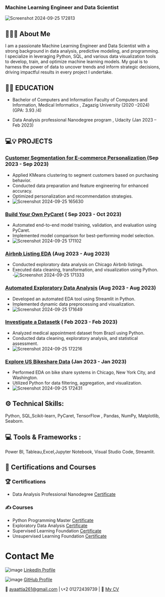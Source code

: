 ### Machine Learning Engineer and Data Scientist

![Screenshot 2024-09-25 172813](https://github.com/user-attachments/assets/9592492c-b9a5-46e5-93fd-e6fe71fc85c6)


## 👋👩‍💻 About Me

I am a passionate Machine Learning Engineer and Data Scientist with a strong background in data analysis, predictive modeling, and programming. I specialize in leveraging Python, SQL, and various data visualization tools to develop, train, and optimize machine learning models. My goal is to harness the power of data to uncover trends and inform strategic decisions, driving impactful results in every project I undertake. 

## 👩‍🎓 EDUCATION

- Bachelor of Computers and Information
  Faculty of Computers and Information, Medical Informatics , Zagazig University
  (2020 –2024)  (GPA: 3.93 /4)

- Data Analysis professional Nanodegree program 
  , Udacity  (Jan 2023 –	Feb 2023)
  
## 💻💡 PROJECTS

### [Customer Segmentation for E-commerce Personalization ](https://github.com/AyaAttia20/unsupervised_project_customer_segmentation) (Sep 2023 - Sep 2023)
- Applied KMeans clustering to segment customers based on purchasing behavior.
- Conducted data preparation and feature engineering for enhanced accuracy.
- Optimized personalization and recommendation strategies.
- ![Screenshot 2024-09-25 165630](https://github.com/user-attachments/assets/4f05e78d-6220-4717-a466-6c132670abd0)


  
### [Build Your Own PyCaret](https://projectcourse4.streamlit.app/)  ( Sep 2023 - Oct 2023)
- Automated end-to-end model training, validation, and evaluation using PyCaret.
- Implemented model comparison for best-performing model selection.
- ![Screenshot 2024-09-25 171102](https://github.com/user-attachments/assets/17a891b1-3729-4a4d-b49c-fe9596e34d86)

  
### [Airbnb Listing EDA](https://github.com/AyaAttia20/Airbnb_Chicago_EDA)  (Aug 2023 - Aug 2023)
- Conducted exploratory data analysis on Chicago Airbnb listings.
- Executed data cleaning, transformation, and visualization using Python.
-![Screenshot 2024-09-25 171333](https://github.com/user-attachments/assets/c29b64b4-c2dd-4e1b-9300-47bc05656d09)

### [Automated Exploratory Data Analysis](https://edaproject-nslkpbdjpr8yywoxbqfivg.streamlit.app/)  (Aug 2023 - Aug 2023)
- Developed an automated EDA tool using Streamlit in Python.
- Implemented dynamic data preprocessing and visualization.
- ![Screenshot 2024-09-25 171649](https://github.com/user-attachments/assets/6adc6bb9-b6e7-41b2-b404-8ef7a7d2a34b)

  
### [Investigate a Datasetk](https://github.com/AyaAttia20/-Investigate-a-Dataset-Database_No_show_appointments-)  ( Feb 2023 - Feb 2023)
- Analyzed medical appointment dataset from Brazil using Python.
- Conducted data cleaning, exploratory analysis, and statistical assessment.
- ![Screenshot 2024-09-25 172216](https://github.com/user-attachments/assets/24f64806-1414-4801-af4f-69090d824363)


### [Explore US Bikeshare Data](https://github.com/AyaAttia20/-Explore-US-Bikeshare-Data)   (Jan 2023 - Jan 2023)
- Performed EDA on bike share systems in Chicago, New York City, and Washington.
- Utilized Python for data filtering, aggregation, and visualization.
-  ![Screenshot 2024-09-25 172431](https://github.com/user-attachments/assets/6ddf6a65-f42c-4d9e-b930-cf37de6420ae)


## ⚙️ Technical Skills:
   Python, SQL,Scikit-learn, PyCaret, TensorFlow , Pandas, NumPy, Matplotlib, Seaborn.
   
## 💻 Tools & Frameworks :
  Power BI, Tableau,Excel,Jupyter Notebook, Visual Studio Code, Streamlit.

## 📒 Certifications and Courses

### 🏆 Certifications
- Data Analysis Professional Nanodegree    [Certificate](https://www.udacity.com/certificate/e/2952137e-8a9c-11ed-9c2e-67064310345f)



### ✍️ Courses
- Python Programming Master              [Certificate](https://alcamp.electropi.ai/certifcate/1048C)
- Exploratory Data Analysis              [Certificate](https://alcamp.electropi.ai/certifcate/104F0)
- Supervised Learning Foundation         [Certificate](https://alcamp.electropi.ai/certifcate/10554)
- Unsupervised Learning Foundation       [Certificate](https://alcamp.electropi.ai/certifcate/105B8)

# Contact Me
![image](https://github.com/user-attachments/assets/601d9d60-c687-4bee-970c-27bcc5f850b3) [LinkedIn Profile](https://www.linkedin.com/in/aya-attia-data-analyst)

![image](https://github.com/user-attachments/assets/172512e0-f359-4e45-8d58-bab1beeb9ba5) [GitHub Profile](https://github.com/AyaAttia20)

📧 [ayaattia261@gmail.com](ayaattia261@gmail.com) | 📞+2 01272439739 | 📄 [My CV ]([ayaattia261@gmail.com](https://drive.google.com/drive/folders/1NUHDMRbl-NEZHAZNljt3bjKsfddy0mRH?usp=drive_link))












